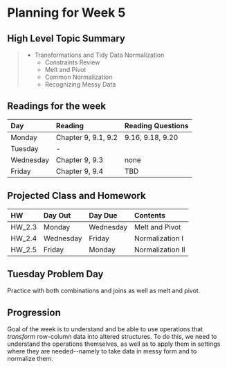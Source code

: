 # Planning for Week 5

## High Level Topic Summary

> - Transformations and Tidy Data Normalization
>     - Constraints Review
>     - Melt and Pivot
>     - Common Normalization
>     - Recognizing Messy Data

## Readings for the week

Day        | Reading      | Reading Questions
:--------- |:-------------|:----------------------------------
Monday     | Chapter 9, 9.1, 9.2 | 9.16, 9.18, 9.20
Tuesday    | - |
Wednesday  | Chapter 9, 9.3 | none
Friday     | Chapter 9, 9.4 | TBD

## Projected Class and Homework

HW | Day Out  | Day Due | Contents
:--|:--------|:--------|:------------
HW_2.3 | Monday | Wednesday | Melt and Pivot
HW_2.4 | Wednesday | Friday | Normalization I
HW_2.5 | Friday | Monday | Normalization II

## Tuesday Problem Day

Practice with both combinations and joins as well as melt and pivot.


## Progression

Goal of the week is to understand and be able to use operations
that *transform* row-column data into altered structures.  To do this, we need to understand the operations themselves, as well as to apply them in settings where they are needed--namely to take data in messy form and to normalize them.
